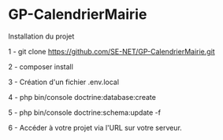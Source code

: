 # GP-CalendrierMairie

Installation du projet

1 - git clone https://github.com/SE-NET/GP-CalendrierMairie.git

2 - composer install

3 - Création d'un fichier .env.local

4 - php bin/console doctrine:database:create

5 - php bin/console doctrine:schema:update -f

6 - Accéder à votre projet via l'URL sur votre serveur.
